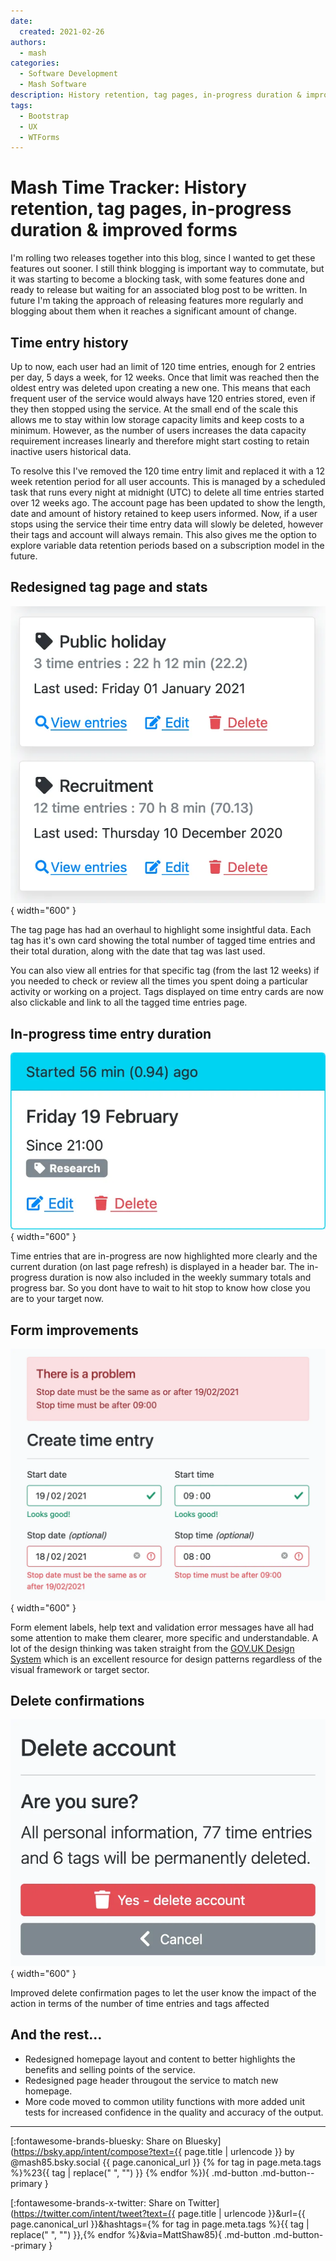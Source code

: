 ```yaml
---
date:
  created: 2021-02-26
authors:
  - mash
categories:
  - Software Development
  - Mash Software
description: History retention, tag pages, in-progress duration & improved forms
tags:
  - Bootstrap
  - UX
  - WTForms
---
```


# Mash Time Tracker: History retention, tag pages, in-progress duration & improved forms

I'm rolling two releases together into this blog, since I wanted to get these features out sooner. I still think blogging is important way to commutate, but it was starting to become a blocking task, with some features done and ready to release but waiting for an associated blog post to be written. In future I'm taking the approach of releasing features more regularly and blogging about them when it reaches a significant amount of change.

<!-- more -->

## Time entry history

Up to now, each user had an limit of 120 time entries, enough for 2 entries per day, 5 days a week, for 12 weeks. Once that limit was reached then the oldest entry was deleted upon creating a new one. This means that each frequent user of the service would always have 120 entries stored, even if they then stopped using the service. At the small end of the scale this allows me to stay within low storage capacity limits and keep costs to a minimum. However, as the number of users increases the data capacity requirement increases linearly and therefore might start costing to retain inactive users historical data.

To resolve this I've removed the 120 time entry limit and replaced it with a 12 week retention period for all user accounts. This is managed by a scheduled task that runs every night at midnight (UTC) to delete all time entries started over 12 weeks ago. The account page has been updated to show the length, date and amount of history retained to keep users informed. Now, if a user stops using the service their time entry data will slowly be deleted, however their tags and account will always remain. This also gives me the option to explore variable data retention periods based on a subscription model in the future.

## Redesigned tag page and stats

![Redesigned tag page](../../assets/images/button-history-1.png){ width="600" }

The tag page has had an overhaul to highlight some insightful data. Each tag has it's own card showing the total number of tagged time entries and their total duration, along with the date that tag was last used.

You can also view all entries for that specific tag (from the last 12 weeks) if you needed to check or review all the times you spent doing a particular activity or working on a project. Tags displayed on time entry cards are now also clickable and link to all the tagged time entries page.

## In-progress time entry duration

![In-progress time entry](../../assets/images/button-history-2.png){ width="600" }

Time entries that are in-progress are now highlighted more clearly and the current duration (on last page refresh) is displayed in a header bar. The in-progress duration is now also included in the weekly summary totals and progress bar. So you dont have to wait to hit stop to know how close you are to your target now.

## Form improvements

![Form improvements](../../assets/images/button-history-3.png){ width="600" }

Form element labels, help text and validation error messages have all had some attention to make them clearer, more specific and understandable. A lot of the design thinking was taken straight from the [GOV.UK Design System](https://design-system.service.gov.uk/) which is an excellent resource for design patterns regardless of the visual framework or target sector.

## Delete confirmations

![Delete confirmations](../../assets/images/button-history-4.png){ width="600" }

Improved delete confirmation pages to let the user know the impact of the action in terms of the number of time entries and tags affected

## And the rest…

- Redesigned homepage layout and content to better highlights the benefits and selling points of the service.
- Redesigned page header througout the service to match new homepage.
- More code moved to common utility functions with more added unit tests for increased confidence in the quality and accuracy of the output.

---

[:fontawesome-brands-bluesky: Share on Bluesky](https://bsky.app/intent/compose?text={{ page.title | urlencode }} by @mash85.bsky.social {{ page.canonical_url }} {% for tag in page.meta.tags %}%23{{ tag | replace(" ", "") }} {% endfor %}){ .md-button .md-button--primary }

[:fontawesome-brands-x-twitter: Share on Twitter](https://twitter.com/intent/tweet?text={{ page.title | urlencode }}&url={{ page.canonical_url }}&hashtags={% for tag in page.meta.tags %}{{ tag | replace(" ", "") }},{% endfor %}&via=MattShaw85){ .md-button .md-button--primary }
